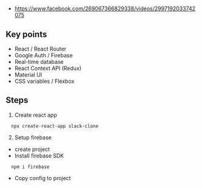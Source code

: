 # 
- https://www.facebook.com/269067366829338/videos/2997192033742075

## Key points
- React / React Router
- Google Auth / Firebase
- Real-time database 
- React Context API (Redux)
- Material UI
- CSS variables / Flexbox


## Steps
1. Create react app 
```
  npx create-react-app slack-clone
```

2. Setup firebase
- create project
- Install firebase SDK
```
  npm i firebase
```
- Copy config to project
